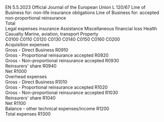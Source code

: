 EN  5.5.2023 Official Journal of the European Union L 120/67
 Line of Business for:  non-life insurance 
obligations  Line of Business for:  accepted non-proportional reinsurance  
Total  
Legal expenses 
insurance  Assistance  Miscellaneous 
financial loss  Health  Casualty  Marine, 
aviation, 
transport  Property  
C0100  C0110  C0120  C0130  C0140  C0150  C0160  C0200  
Acquisition expenses  
Gross - Direct Business  R0910  
Gross - Proportional reinsurance accepted  R0920  
Gross - Non-proportional reinsurance accepted  R0930  
Reinsurers' share  R0940  
Net  R1000  
Overhead expenses  
Gross - Direct Business  R1010  
Gross - Proportional reinsurance accepted  R1020  
Gross - Non-proportional reinsurance accepted  R1030  
Reinsurers' share  R1040  
Net  R1100  
Balance - other technical expenses/income  R1200  
Total expenses  R1300